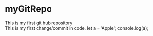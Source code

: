 # myGitRepo
This is my first git hub repository
<br>
This is my first change/commit in code.
let a = 'Apple';
console.log(a);
